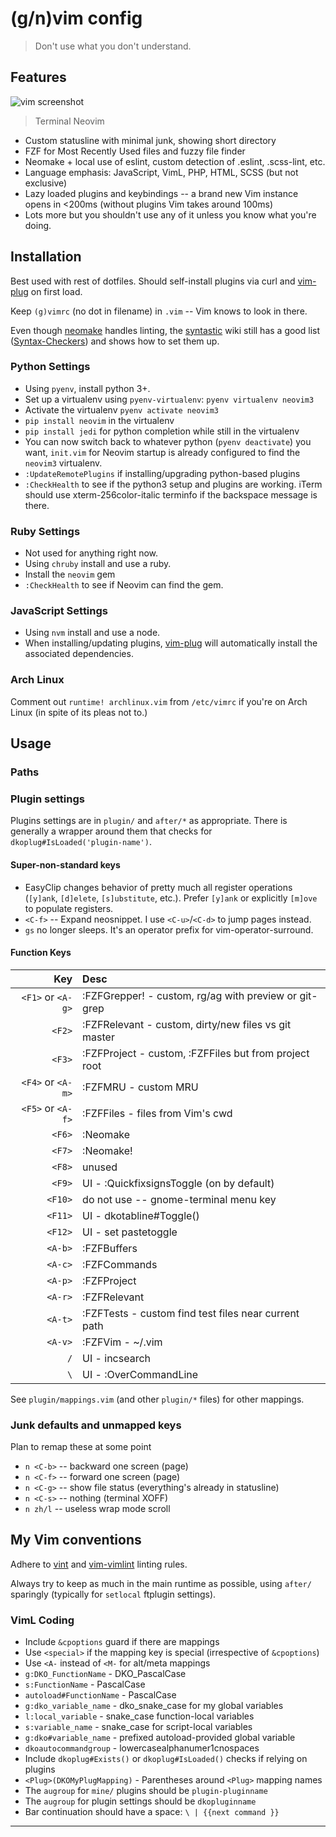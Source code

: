 # (g/n)vim config

> Don't use what you don't understand.

## Features

![vim screenshot][screenshot]
> Terminal Neovim

- Custom statusline with minimal junk, showing short directory
- FZF for Most Recently Used files and fuzzy file finder
- Neomake + local use of eslint, custom detection of .eslint, .scss-lint,
  etc.
- Language emphasis: JavaScript, VimL, PHP, HTML, SCSS (but not exclusive)
- Lazy loaded plugins and keybindings -- a brand new Vim instance opens in
  <200ms (without plugins Vim takes around 100ms)
- Lots more but you shouldn't use any of it unless you know what you're doing.

## Installation

Best used with rest of dotfiles. Should self-install plugins via curl and
[vim-plug] on first load.

Keep `(g)vimrc` (no dot in filename) in `.vim` -- Vim knows to look in there.

Even though [neomake] handles linting, the [syntastic] wiki still has a good
list ([Syntax-Checkers]) and shows how to set them up.

### Python Settings

- Using `pyenv`, install python 3+.
- Set up a virtualenv using `pyenv-virtualenv`: `pyenv virtualenv neovim3`
- Activate the virtualenv `pyenv activate neovim3`
- `pip install neovim` in the virtualenv
- `pip install jedi` for python completion while still in the virtualenv
- You can now switch back to whatever python (`pyenv deactivate`) you want,
  `init.vim` for Neovim startup is already configured to find the `neovim3`
  virtualenv.
- `:UpdateRemotePlugins` if installing/upgrading python-based plugins
- `:CheckHealth` to see if the python3 setup and plugins are working. iTerm
  should use xterm-256color-italic terminfo if the backspace message is there.

### Ruby Settings

- Not used for anything right now.
- Using `chruby` install and use a ruby.
- Install the `neovim` gem
- `:CheckHealth` to see if Neovim can find the gem.

### JavaScript Settings

- Using `nvm` install and use a node.
- When installing/updating plugins, [vim-plug] will automatically install the
  associated dependencies.

### Arch Linux

Comment out `runtime! archlinux.vim` from `/etc/vimrc` if you're on Arch Linux
(in spite of its pleas not to.)

## Usage

### Paths

### Plugin settings

Plugins settings are in `plugin/` and `after/*` as appropriate. There
is generally a wrapper around them that checks for
`dkoplug#IsLoaded('plugin-name')`.

#### Super-non-standard keys

- EasyClip changes behavior of pretty much all register operations (`[y]ank`,
  `[d]elete`, `[s]ubstitute`, etc.). Prefer `[y]ank` or explicitly `[m]ove` to
  populate registers.
- `<C-f>` -- Expand neosnippet. I use `<C-u>`/`<C-d>` to jump pages instead.
- `gs` no longer sleeps. It's an operator prefix for vim-operator-surround.

#### Function Keys

|                 Key | Desc                                                    |
| ------------------: | :------------------------------------------------------ |
|  `<F1>` or `<A-g>`  | :FZFGrepper! - custom, rg/ag with preview or git-grep |
|  `<F2>`             | :FZFRelevant - custom, dirty/new files vs git master |
|  `<F3>`             | :FZFProject - custom, :FZFFiles but from project root |
|  `<F4>` or `<A-m>`  | :FZFMRU - custom MRU |
|  `<F5>` or `<A-f>`  | :FZFFiles - files from Vim's cwd |
|  `<F6>`             | :Neomake  |
|  `<F7>`             | :Neomake! |
|  `<F8>`             | unused |
|  `<F9>`             | UI - :QuickfixsignsToggle (on by default) |
| `<F10>`             | do not use -- gnome-terminal menu key |
| `<F11>`             | UI - dkotabline#Toggle() |
| `<F12>`             | UI - set pastetoggle |
| `<A-b>`             | :FZFBuffers |
| `<A-c>`             | :FZFCommands |
| `<A-p>`             | :FZFProject |
| `<A-r>`             | :FZFRelevant |
| `<A-t>`             | :FZFTests - custom find test files near current path |
| `<A-v>`             | :FZFVim - ~/.vim |
|    `/`              | UI - incsearch |
|    `\`              | UI - :OverCommandLine |

See `plugin/mappings.vim` (and other `plugin/*` files) for other mappings.

### Junk defaults and unmapped keys

Plan to remap these at some point

- `n <C-b>` -- backward one screen (page)
- `n <C-f>` -- forward one screen (page)
- `n <C-g>` -- show file status (everything's already in statusline)
- `n <C-s>` -- nothing (terminal XOFF)
- `n zh/l`  -- useless wrap mode scroll

## My Vim conventions

Adhere to [vint](https://github.com/Kuniwak/vint) and
[vim-vimlint](https://github.com/syngan/vim-vimlint) linting rules.

Always try to keep as much in the main runtime as possible, using `after/`
sparingly (typically for `setlocal` ftplugin settings).

### VimL Coding

- Include `&cpoptions` guard if there are mappings
- Use `<special>` if the mapping key is special (irrespective of `&cpoptions`)
- Use `<A-` instead of `<M-` for alt/meta mappings
- `g:DKO_FunctionName` - DKO_PascalCase
- `s:FunctionName` - PascalCase
- `autoload#FunctionName` - PascalCase
- `g:dko_variable_name` - dko_snake_case for my global variables
- `l:local_variable` - snake_case function-local variables
- `s:variable_name` - snake_case for script-local variables
- `g:dko#variable_name` - prefixed autoload-provided global variable
- `dkoautocommandgroup` - lowercasealphanumer1cnospaces
- Include `dkoplug#Exists()` or `dkoplug#IsLoaded()` checks if
  relying on plugins
- `<Plug>(DKOMyPlugMapping)` - Parentheses around `<Plug>` mapping names
- The `augroup` for `mine/` plugins should be `plugin-pluginname`
- The `augroup` for plugin settings should be `dkopluginname`
- Bar continuation should have a space: `\ | {{next command }}`

----

[screenshot]: https://raw.githubusercontent.com/davidosomething/dotfiles/4fb16e4a785fe81488d09af1e77a62792c55e688/meta/vim-potatopro.png
[Syntax-Checkers]: https://github.com/scrooloose/syntastic/wiki/Syntax-Checkers
[syntastic]: https://github.com/scrooloose/syntastic
[neomake]: https://github.com/neomake/neomake
[vim-plug]: https://github.com/junegunn/vim-plug
